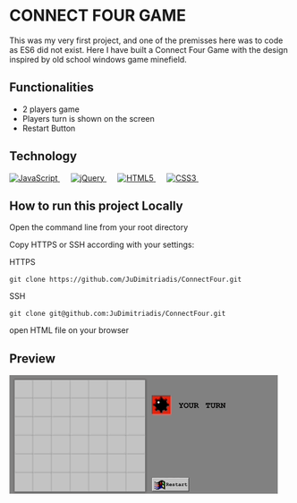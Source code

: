 # CONNECT FOUR GAME

This was my very first project, and one of the premisses here was to code as ES6 did not exist. Here I have built a Connect Four Game with the design inspired by old school windows game minefield.

## Functionalities

- 2 players game
- Players turn is shown on the screen
- Restart Button

## Technology

<a title="JavaScript" target=”_blank” href="https://g.co/kgs/w74UK9">
    <img alt="JavaScript" src="https://simpleicons.org/icons/javascript.svg" width=80 height=80/>
</a> &nbsp;&nbsp;&nbsp;&nbsp;
<a title="jQuery" target=”_blank” href="https://jquery.com/">
    <img alt="jQuery" src="https://simpleicons.org/icons/jquery.svg" width=80 height=80> 
</a> &nbsp;&nbsp;&nbsp;&nbsp;
<a title="HTML5" target=”_blank” href="https://g.co/kgs/SsTN7K">
    <img alt="HTML5" src="https://simpleicons.org/icons/html5.svg" width=80 height=80>
</a>  &nbsp;&nbsp;&nbsp;&nbsp;
<a title="CSS3" target=”_blank” href="https://g.co/kgs/fksB1A">
    <img alt="CSS3" src="https://simpleicons.org/icons/css3.svg" width=80 height=80> 
</a> &nbsp;&nbsp;&nbsp;&nbsp;

## How to run this project Locally

Open the command line from your root directory

Copy HTTPS or SSH according with your settings:

HTTPS

```
git clone https://github.com/JuDimitriadis/ConnectFour.git
```

SSH

```
git clone git@github.com:JuDimitriadis/ConnectFour.git
```

open HTML file on your browser

## Preview

<img alt='connect4' src='/IMG/connect4gif.gif'>
